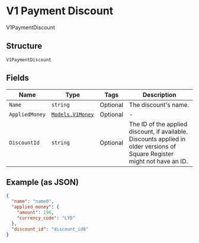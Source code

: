 
# V1 Payment Discount

V1PaymentDiscount

## Structure

`V1PaymentDiscount`

## Fields

| Name | Type | Tags | Description |
|  --- | --- | --- | --- |
| `Name` | `string` | Optional | The discount's name. |
| `AppliedMoney` | [`Models.V1Money`](../../doc/models/v1-money.md) | Optional | - |
| `DiscountId` | `string` | Optional | The ID of the applied discount, if available. Discounts applied in older versions of Square Register might not have an ID. |

## Example (as JSON)

```json
{
  "name": "name0",
  "applied_money": {
    "amount": 196,
    "currency_code": "LYD"
  },
  "discount_id": "discount_id8"
}
```

